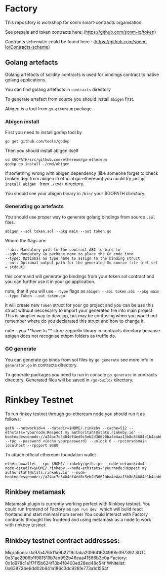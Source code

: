 # Factory

This repository is workshop for sonm smart-contracts organisation.


See presale and token contracts here:
(https://github.com/sonm-io/token)

Contracts schematic could be found here :
(https://github.com/sonm-io/Contracts-scheme)



## Golang artefacts

 Golang artefacts of solidity contracts is used for bindings contract to native golang applications.

 You can find golang artefacts in ```contracts``` directory

 To generate artefact from source you should install ```abigen``` first.

 Abigen is a tool from ```go-ethereum``` package.

### Abigen install

 First you need to install godep tool by

 ```go get github.com/tools/godep```

  Then you should install abigen itself

  ```
  cd $GOPATH/src/github.com/ethereum/go-ethereum
  godep go install ./cmd/abigen
  ```



 If something wrong with abigen dependency (like someone forget to check broken dep from abigen in official go-ethereum)
  you could try just ```go install abigen ``` from  ```./cmd/``` directory.

  You should see your abigen binary in  ```/bin/``` your $GOPATH directory.


### Generating go artefacts

  You should use proper way to generate golang bindings from source ```.sol``` files.

  ```abigen --sol token.sol --pkg main --out token.go ```

  Where the flags are:

    --abi: Mandatory path to the contract ABI to bind to
    --pgk: Mandatory Go package name to place the Go code into
    --type: Optional Go type name to assign to the binding struct
    --out: Optional output path for the generated Go source file (not set = stdout)


  this command will generate go bindings from your token.sol contract and you can further use it in your go application.

  note, that if you will use ```--type``` flags as
  ```abigen --abi token.abi --pkg main --type Token --out token.go```

  it will create new ```Token``` struct for your go project and you can be use this struct without neccesarry to import your generated file into main project.
  This is simplier way to develop, but may be confusing when you would not remember where do you declarated this struct and how to change it.

  note - you **have to ** store zeppelin library in contracts directory because apigen does not recognise ethpm folders as truffle do.

  ### GO generate
  You can generate go binds from sol files by ```go generate``` see more info in ```generator.go``` in contracts directory.

  To generate packages you need to run in console ```go generate``` in contracts directory. Generated files will be saved in ```/go-build/``` directory.

  # Rinkbey Testnet

  To run rinkey testnet through go-ethereum node you should run it as follows:

  ```
  geth --networkid=4 --datadir=$HOME/.rinkeby --cache=512 --ethstats='yournode:Respect my authoritah!@stats.rinkeby.io' --bootnodes=enode://a24ac7c5484ef4ed0c5eb2d36620ba4e4aa13b8c84684e1b4aab0cebea2ae45cb4d375b77eab56516d34bfbd3c1a833fc51296ff084b770b94fb9028c4d25ccf@52.169.42.101:30303 --rpc --password <(echo yourpassword) --unlock 0 --rpccorsdomain localhost --rpcport 8080

```

  To attach official ethereum foundation wallet
  ```
  ethereumwallet --rpc $HOME/.rinkeby/geth.ipc --node-networkid=4 --node-datadir=$HOME/.rinkeby --node-ethstats='yournode:Respect my authoritah!@stats.rinkeby.io' --node-bootnodes=enode://a24ac7c5484ef4ed0c5eb2d36620ba4e4aa13b8c84684e1b4aab0cebea2ae45cb4d375b77eab56516d34bfbd3c1a833fc51296ff084b770b94fb9028c4d25ccf@52.169.42.101:30303
```

 ## Rinkbey metamask

  Metamask plugin is currently working perfect with Rinkbey testnet. You could run frontend of Factory as ```npm run dev ``` which will build react frontend and start minimal npm server
  You could interact with Factory contracts throught this frontend and using metamask as a node to work with rinkbey testnet.


 ## Rinkbey testnet contract addresses:

 Migrations: 0x97b476511a9b2719c1aba209641624998e397392
 SDT: 0x31ac2908b1f981519b7ab992b46eaa41566b3c0a
 Factory: 0x1d978c1a1f7f15b624f13b4f8400ed28ed48c54f
 Whitelist: 0x638724e6dd02b641a186c3dc926fe773a1c1554f
